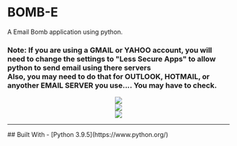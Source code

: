 # BOMB-E
A Email Bomb application using python.
### Note: If you are using a GMAIL or YAHOO account, you will need to change the settings to "Less Secure Apps" to allow python to send email using there servers <br> Also, you may need to do that for OUTLOOK, HOTMAIL, or anyother EMAIL SERVER you use.... You may have to check.
<p align = center>
<img src= "https://github.com/rahulnath2904/BomB-E/blob/main/folder/1.png"  />
 <br>
 <img src= "https://github.com/rahulnath2904/BomB-E/blob/main/folder/2.png"  />
 <br>
 <img src= "https://github.com/rahulnath2904/BomB-E/blob/main/folder/3.png"  />
 
</p>
<hr>
## Built With
- [Python 3.9.5](https://www.python.org/)
